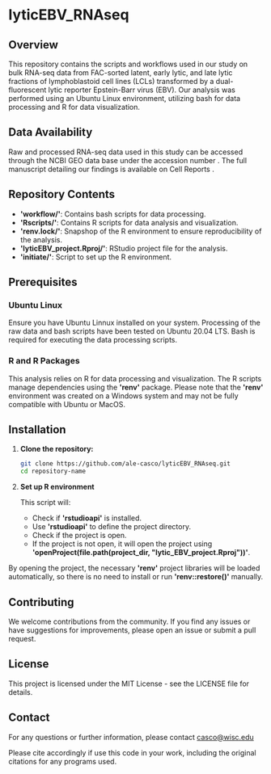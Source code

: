 # lyticEBV_RNAseq

## Overview
This repository contains the scripts and workflows used in our study on bulk RNA-seq data from FAC-sorted latent, early lytic, and late lytic fractions of lymphoblastoid cell lines (LCLs) transformed by a dual-fluorescent lytic reporter Epstein-Barr virus (EBV). Our analysis was performed using an Ubuntu Linux environment, utilizing bash for data processing and R for data visualization. 

## Data Availability

Raw and processed RNA-seq data used in this study can be accessed through the NCBI GEO data base under the accession number <to be provided>. The full manuscript detailing our findings is available on Cell Reports <insert website>.

## Repository Contents

- **'workflow/'**: Contains bash scripts for data processing.
- **'Rscripts/'**: Contains R scripts for data analysis and visualization.
- **'renv.lock/'**: Snapshop of the R environment to ensure reproducibility of the analysis.
- **'lyticEBV_project.Rproj/'**: RStudio project file for the analysis.
- **'initiate/'**: Script to set up the R environment.

## Prerequisites

### Ubuntu Linux

Ensure you have Ubuntu Linnux installed on your system. Processing of the raw data and bash scripts have been tested on Ubuntu 20.04 LTS. Bash is required for executing the data processing scripts.

### R and R Packages

This analysis relies on R for data processing and visualization. The R scripts manage dependencies using the **'renv'** package. Please note that the **'renv'** environment was created on a Windows system and may not be fully compatible with Ubuntu or MacOS.

## Installation

1. **Clone the repository:**

   ```bash
   git clone https://github.com/ale-casco/lyticEBV_RNAseq.git
   cd repository-name

1. **Set up R environment**

   This script will:
   - Check if **'rstudioapi'** is installed.
   - Use **'rstudioapi'** to define the project directory.
   - Check if the project is open.
   - If the project is not open, it will open the project using **'openProject(file.path(project_dir, "lytic_EBV_project.Rproj"))'**.
   
By opening the project, the necessary **'renv'** project libraries will be loaded automatically, so there is no need to install or run **'renv::restore()'** manually.

## Contributing

We welcome contributions from the community. If you find any issues or have suggestions for improvements, please open an issue or submit a pull request.

## License

This project is licensed under the MIT License - see the LICENSE file for details.

## Contact

For any questions or further information, please contact casco@wisc.edu


Please cite accordingly if use this code in your work, including the original citations for any programs used.
